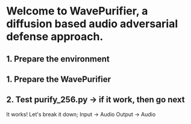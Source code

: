 
# Welcome to WavePurifier, a diffusion based audio adversarial defense approach.

## 1. Prepare the environment

## 1. Prepare the WavePurifier
## 2. Test purify_256.py -> if it work, then go next
It works! Let's break it down; 
Input -> Audio
Output -> Audio

